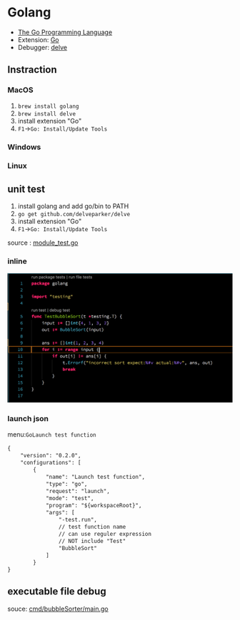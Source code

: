 # Golang

* [The Go Programming Language](https://golang.org/)
* Extension: [Go](https://marketplace.visualstudio.com/items?itemName=lukehoban.Go)
* Debugger: [delve](https://github.com/derekparker/delve)

## Instraction

### MacOS

1. `brew install golang`
2. `brew install delve`
3. install extension "Go"
4. `F1`->`Go: Install/Update Tools`

### Windows


### Linux

## unit test

1. install golang and add go/bin to PATH
2. `go get github.com/delveparker/delve`
3. install extension "Go"
4. `F1`->`Go: Install/Update Tools`

source : [module_test.go](module_test.go)

### inline

![inline unit test](inline_unit_test.png)

### launch json

menu:`GoLaunch test function`

```
{
	"version": "0.2.0",
	"configurations": [
		{
			"name": "Launch test function",
			"type": "go",
			"request": "launch",
			"mode": "test",
			"program": "${workspaceRoot}",
			"args": [
				"-test.run",
				// test function name
				// can use reguler expression
				// NOT include "Test"
				"BubbleSort"
			]
		}
}
```

## executable file debug

souce: [cmd/bubbleSorter/main.go](cmd/bubbleSorter/main.go)
